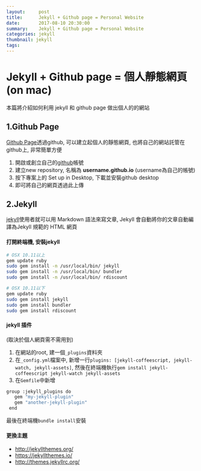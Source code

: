 ```yaml
---
layout:     post
title:      Jekyll + Github page = Personal Website
date:       2017-08-10 20:30:00
summary:    Jekyll + Github page = Personal Website
categories: jekyll
thumbnail: jekyll
tags:
---
```



# Jekyll + Github page = 個人靜態網頁 (on mac)

本篇將介紹如何利用 jekyll 和 github page 做出個人的的網站

## 1.Github Page 
[Github Page](https://pages.github.com/)透過github, 可以建立起個人的靜態網頁, 也將自己的網站託管在github上, 非常簡單方便

1. 開啟或創立自己的[github](https://github.com/)帳號
2. 建立new repository, 名稱為 **username.github.io** (username為自己的帳號)
3. 按下專案上的 Set up in Desktop, 下載並安裝github desktop
4. 即可將自己的網頁透過此上傳

## 2.Jekyll 
[jekyll](http://jekyll.com.cn/)使用者就可以用 Markdown 語法來寫文章, Jekyll 會自動將你的文章自動編譯為Jekyll 規範的 HTML 網頁

#### 打開終端機, 安裝jekyll

```bash
# OSX 10.11以上
gem update ruby
sudo gem install -n /usr/local/bin/ jekyll
sudo gem install -n /usr/local/bin/ bundler
sudo gem install -n /usr/local/bin/ rdiscount

# OSX 10.11以下
gem update ruby
sudo gem install jekyll
sudo gem install bundler
sudo gem install rdiscount
```

#### jekyll 插件
(取決於個人網頁需不需用到)

1. 在網站的root, 建一個`_plugins`資料夾 <br>
2. 在`_config.yml`檔案中, 新增一行`plugins: [jekyll-coffeescript, jekyll-watch, jekyll-assets]`, 然後在終端機執行`gem install jekyll-coffeescript jekyll-watch jekyll-assets`<br>
3. 在`Gemfile`中新增
```bash 
group :jekyll_plugins do
   gem "my-jekyll-plugin"
   gem "another-jekyll-plugin"
 end
 ```
  最後在終端機`bundle install`安裝
 
 
#### 更換主題

- <http://jekyllthemes.org/>
- <https://jekyllthemes.io/>
- <http://themes.jekyllrc.org/>